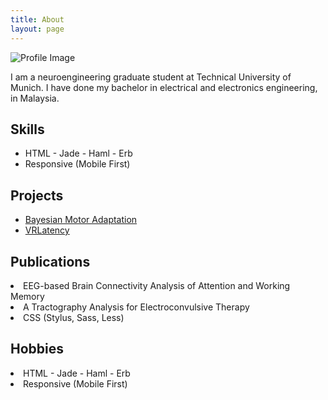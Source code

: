 ```yaml
---
title: About
layout: page
---
```

<!--[Profile Image]({{ site.url }}/{{ site.picture }})-->

![Profile Image]("assets/images/coc/mb1.jpg")
<!--<img src="assets/images/coc/mb1.jpg">-->

<p>I am a neuroengineering graduate student at Technical University of Munich. I have done my bachelor in electrical and electronics engineering, in Malaysia. </p>

<p></p>

<h2>Skills</h2>

<ul class="skill-list">
	<li>HTML - Jade - Haml - Erb</li>
	<li>Responsive (Mobile First)</li>
</ul>

<h2>Projects</h2>

<ul>
	<li><a href="https://github.com/mohammadbashiri/BayesianMotorAdaptation">Bayesian Motor Adaptation</a></li>
	<li><a href="https://github.com/mohammadbashiri/vrlatency">VRLatency</a></li>
</ul>

<h2>Publications</h2>
	<li>EEG-based Brain Connectivity Analysis of Attention and Working Memory</li>
	<li>A Tractography Analysis for Electroconvulsive Therapy</li>
	<li>CSS (Stylus, Sass, Less)</li>

<h2>Hobbies</h2>
	<li>HTML - Jade - Haml - Erb</li>
	<li>Responsive (Mobile First)</li>
</ul>